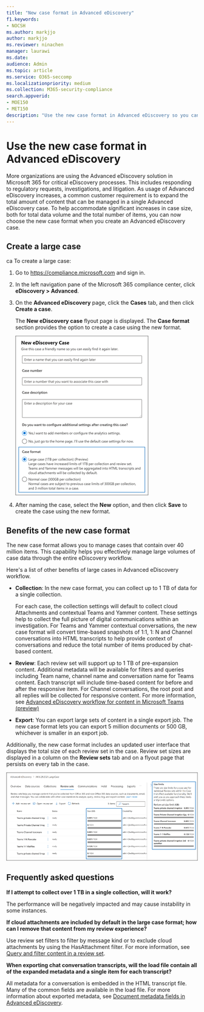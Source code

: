 ```yaml
---
title: "New case format in Advanced eDiscovery"
f1.keywords:
- NOCSH
ms.author: markjjo
author: markjjo
ms.reviewer: ninachen
manager: laurawi
ms.date: 
audience: Admin
ms.topic: article
ms.service: O365-seccomp
ms.localizationpriority: medium
ms.collection: M365-security-compliance 
search.appverid: 
- MOE150
- MET150
description: "Use the new case format in Advanced eDiscovery so you can add more items to review sets and take advantage of other increased limits and new functionality." 
---
```


# Use the new case format in Advanced eDiscovery

More organizations are using the Advanced eDiscovery solution in Microsoft 365 for critical eDiscovery processes. This includes responding to regulatory requests, investigations, and litigation. As usage of Advanced eDiscovery increases, a common customer requirement is to expand the total amount of content that can be managed in a single Advanced eDiscovery case. To help accommodate significant increases in case size, both for total data volume and the total number of items, you can now choose the new case format when you create an Advanced eDiscovery case.  

## Create a large case
ca
To create a large case:

1. Go to <https://compliance.microsoft.com> and sign in.

2. In the left navigation pane of the Microsoft 365 compliance center, click **eDiscovery > Advanced**.

3. On the **Advanced eDiscovery** page, click the **Cases** tab, and then click **Create a case**.

   The **New eDiscovery case** flyout page is displayed. The **Case format** section provides the option to create a case using the new format.

   ![New case format option on the New eDiscovery case page.](..\media\AeDLargeCases1.png)

4. After naming the case, select the **New** option, and then click **Save** to create the case using the new format.

## Benefits of the new case format

The new case format allows you to manage cases that contain over 40 million items. This capability helps you effectively manage large volumes of case data through the entire eDiscovery workflow.

Here's a list of other benefits of large cases in Advanced eDiscovery workflow.

- **Collection**: In the new case format, you can collect up to 1 TB of data for a single collection.

   For each case, the collection settings will default to collect cloud Attachments and contextual Teams and Yammer content. These settings help to collect the full picture of digital communications within an investigation. For Teams and Yammer contextual conversations, the new case format will convert time-based snapshots of 1:1, 1: N and Channel conversations into HTML transcripts to help provide context of conversations and reduce the total number of items produced by chat-based content.  

- **Review**: Each review set will support up to 1 TB of pre-expansion content. Additional metadata will be available for filters and queries including Team name, channel name and conversation name for Teams content. Each transcript will include time-based content for before and after the responsive item. For Channel conversations, the root post and all replies will be collected for responsive content. For more information, see [Advanced eDiscovery workflow for content in Microsoft Teams (preview)](teams-workflow-in-advanced-ediscovery.md)

- **Export**: You can export large sets of content in a single export job. The new case format lets you can export 5 million documents or 500 GB, whichever is smaller in an export job.

Additionally, the new case format includes an updated user interface that displays the total size of each review set in the case. Review set sizes are displayed in a column on the **Review sets** tab and on a flyout page that persists on every tab in the case.

![Large case statistics in Advanced eDiscovery user interface.](..\media\LargeCaseUI.png)


## Frequently asked questions

**If I attempt to collect over 1 TB in a single collection, will it work?**

The performance will be negatively impacted and may cause instability in some instances.

**If cloud attachments are included by default in the large case format; how can I remove that content from my review experience?**  

Use review set filters to filter by message kind or to exclude cloud attachments by using the HasAttachment filter. For more information, see [Query and filter content in a review set](review-set-search.md).

**When exporting chat conversation transcripts, will the load file contain all of the expanded metadata and a single item for each transcript?**

All metadata for a conversation is embedded in the HTML transcript file.  Many of the common fields are available in the load file. For more information about exported metadata, see [Document metadata fields in Advanced eDiscovery](document-metadata-fields-in-Advanced-eDiscovery.md).
